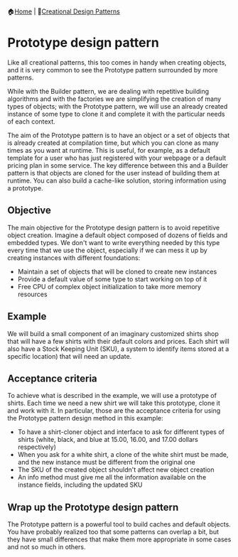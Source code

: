 :house:[Home](https://github.com/DevilsTear/go-design-patterns/ "Table of Contents") | :file_folder:[Creational Design Patterns](https://github.com/DevilsTear/go-design-patterns/gangs-of-four/creational/ "Creational Design Patterns Table of Contents")
# Prototype design pattern
Like all creational patterns, this too comes in handy when creating objects, and it is very common to see the
Prototype pattern surrounded by more patterns.

While with the Builder pattern, we are dealing with repetitive building algorithms and with
the factories we are simplifying the creation of many types of objects; with the Prototype
pattern, we will use an already created instance of some type to clone it and complete it
with the particular needs of each context.

The aim of the Prototype pattern is to have an object or a set of objects that is already
created at compilation time, but which you can clone as many times as you want at runtime.
This is useful, for example, as a default template for a user who has just registered with
your webpage or a default pricing plan in some service. The key difference between this
and a Builder pattern is that objects are cloned for the user instead of building them at
runtime. You can also build a cache-like solution, storing information using a prototype.

## Objective
The main objective for the Prototype design pattern is to avoid repetitive object creation.
Imagine a default object composed of dozens of fields and embedded types. We don't want
to write everything needed by this type every time that we use the object, especially if we
can mess it up by creating instances with different foundations:
- Maintain a set of objects that will be cloned to create new instances
- Provide a default value of some type to start working on top of it
- Free CPU of complex object initialization to take more memory resources
## Example
We will build a small component of an imaginary customized shirts shop that will have a
few shirts with their default colors and prices. Each shirt will also have a Stock Keeping
Unit (SKU), a system to identify items stored at a specific location) that will need an
update.

## Acceptance criteria
To achieve what is described in the example, we will use a prototype of shirts. Each time we
need a new shirt we will take this prototype, clone it and work with it. In particular, those
are the acceptance criteria for using the Prototype pattern design method in this example:

- To have a shirt-cloner object and interface to ask for different types of shirts (white, black, and blue at 15.00, 16.00, and 17.00 dollars respectively)
- When you ask for a white shirt, a clone of the white shirt must be made, and the new instance must be different from the original one
- The SKU of the created object shouldn't affect new object creation
- An info method must give me all the information available on the instance fields, including the updated SKU

## Wrap up the Prototype design pattern
The Prototype pattern is a powerful tool to build caches and default objects. You have
probably realized too that some patterns can overlap a bit, but they have small differences
that make them more appropriate in some cases and not so much in others.